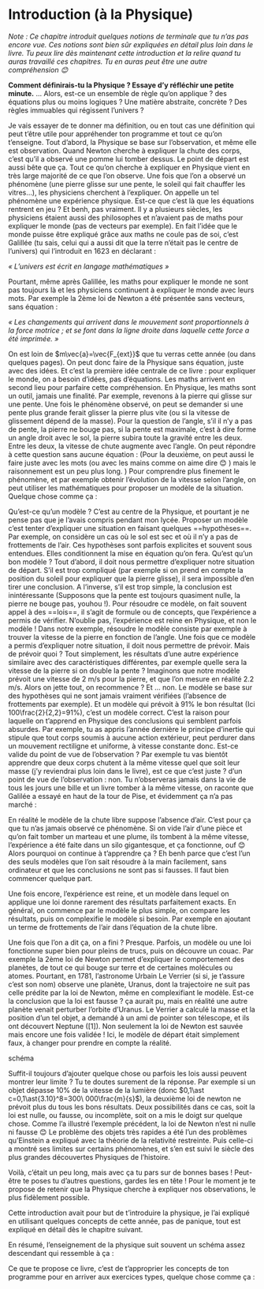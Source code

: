 # Introduction (à la Physique)

*Note : Ce chapitre introduit quelques notions de terminale que tu n’as pas encore vue. Ces notions sont bien sûr expliquées en détail plus loin dans le livre. Tu peux lire dès maintenant cette introduction et la relire quand tu auras travaillé ces chapitres. Tu en auras peut être une autre compréhension :blush:*

**Comment définirais-tu la Physique ? Essaye d’y réfléchir une petite minute.**
…
Alors, est-ce un ensemble de règle qu’on applique ? des équations plus ou moins logiques ? Une matière abstraite, concrète ? Des règles immuables qui régissent l’univers ? 

Je vais essayer de te donner ma définition, ou en tout cas une définition qui peut t’être utile pour appréhender ton programme et tout ce qu’on t’enseigne. Tout d’abord, la Physique se base sur l’observation, et même elle est observation. Quand Newton cherche à expliquer la chute des corps, c’est qu’il a observé une pomme lui tomber dessus. Le point de départ est aussi bête que ça. Tout ce qu’on cherche à expliquer en Physique vient en très large majorité de ce que l’on observe. Une fois que l’on a observé un phénomène (une pierre glisse sur une pente, le soleil qui fait chauffer les vitres…), les physiciens cherchent à l’expliquer. On appelle un tel phénomène une expérience physique. Est-ce que c’est là que les équations rentrent en jeu ? Et benh, pas vraiment. Il y a plusieurs siècles, les physiciens étaient aussi des philosophes et n’avaient pas de maths pour expliquer le monde (pas de vecteurs par exemple). En fait l’idée que le monde puisse être expliqué grâce aux maths ne coule pas de soi, c’est Galillée (tu sais, celui qui a aussi dit que la terre n’était pas le centre de l’univers) qui l’introduit en 1623 en déclarant : 

*« L’univers est écrit en langage mathématiques »*
	
Pourtant, même après Galillée, les maths pour expliquer le monde ne sont pas toujours là et les physiciens continuent à expliquer le monde avec leurs mots. Par exemple la 2ème loi de Newton a été présentée sans vecteurs, sans équation :

*« Les changements qui arrivent dans le mouvement sont proportionnels à la force motrice ; et se font dans la ligne droite dans laquelle cette force a été imprimée. »*

On est loin de $m\vec{a}=\vec{F_{ext}}$ que tu verras cette année (ou dans quelques pages). On peut donc faire de la Physique sans équation, juste avec des idées. Et c’est la première idée centrale de ce livre : pour expliquer le monde, on a besoin d’idées, pas d’équations. Les maths arrivent en second lieu pour parfaire cette compréhension. En Physique, les maths sont un outil, jamais une finalité. Par exemple, revenons à la pierre qui glisse sur une pente. Une fois le phénomène observé, on peut se demander si une pente plus grande ferait glisser la pierre plus vite (ou si la vitesse de glissement dépend de la masse). Pour la question de l’angle, s’il il n’y a pas de pente, la pierre ne bouge pas, si la pente est maximale, c’est à dire forme un angle droit avec le sol, la pierre subira toute la gravité entre les deux. Entre les deux, la vitesse de chute augmente avec l’angle. On peut répondre à cette question sans aucune équation : (Pour la deuxième, on peut aussi le faire juste avec les mots (ou avec les mains comme on aime dire :blush: ) mais le raisonnement est un peu plus long. ) 
Pour comprendre plus finement le phénomène, et par exemple obtenir l’évolution de la vitesse selon l’angle, on peut utiliser les mathématiques pour proposer un modèle de la situation. Quelque chose comme ça :


Qu’est-ce qu’un modèle ? C’est au centre de la Physique, et pourtant je ne pense pas que je l’avais compris pendant mon lycée. Proposer un modèle c’est tenter d’expliquer une situation en faisant quelques ==hypothèses==. Par exemple, on considère un cas où le sol est sec et où il n’y a pas de frottements de l’air. Ces hypothèses sont parfois explicites et souvent sous entendues. Elles conditionnent la mise en équation qu’on fera. Qu’est qu’un bon modèle ? Tout d’abord, il doit nous permettre d’expliquer notre situation de départ. S’il est trop compliqué (par exemple si on prend en compte la position du soleil pour expliquer que la pierre glisse), il sera impossible d’en tirer une conclusion. A l’inverse, s’il est trop simple, la conclusion est inintéressante (Supposons que la pente est toujours quasiment nulle, la pierre ne bouge pas, youhou !). Pour résoudre ce modèle, on fait souvent appel à des ==lois==, il s’agit de formule ou de concepts, que l’expérience a permis de vérifier. N’oublie pas, l’expérience est reine en Physique, et non le modèle ! Dans notre exemple, résoudre le modèle consiste par exemple à trouver la vitesse de la pierre en fonction de l’angle. Une fois que ce modèle a permis d’expliquer notre situation, il doit nous permettre de prévoir. Mais de prévoir quoi ? Tout simplement, les résultats d’une autre expérience similaire avec des caractéristiques différentes, par exemple quelle sera la vitesse de la pierre si on double la pente ? Imaginons que notre modèle prévoit une vitesse de 2 m/s pour la pierre, et que l’on mesure en réalité 2.2 m/s. Alors on jette tout, on recommence ? Et … non. Le modèle se base sur des hypothèses qui ne sont jamais vraiment vérifiées (l’absence de frottements par exemple). Et un modèle qui prévoit à 91% le bon résultat (Ici 100\frac{2}{2,2}=91%), c’est un modèle correct. C’est la raison pour laquelle on t’apprend en Physique des conclusions qui semblent parfois absurdes. Par exemple, tu as appris l’année dernière le principe d’inertie qui stipule que tout corps soumis à aucune action extérieur, peut perdurer dans un mouvement rectiligne et uniforme, à vitesse constante donc. Est-ce valide du point de vue de l’observation ?
Par exemple tu vas bientôt apprendre que deux corps chutent à la même vitesse quel que soit leur masse (j’y reviendrai plus loin dans le livre), est ce que c’est juste ? d’un point de vue de l’observation : non. Tu n’observeras jamais dans la vie de tous les jours une bille et un livre tomber à la même vitesse, on raconte que Galilée a essayé en haut de la tour de Pise, et évidemment ça n’a pas marché : 
 
En réalité le modèle de la chute libre suppose l’absence d’air. C’est pour ça que tu n’as jamais observé ce phénomène. Si on vide l’air d’une pièce et qu’on fait tomber un marteau et une plume, ils tombent à la même vitesse, l’expérience a été faite dans un silo gigantesque, et ça fonctionne, ouf :blush: Alors pourquoi on continue à t’apprendre ça ? Eh benh parce que c’est l’un des seuls modèles que l’on sait résoudre à la main facilement, sans ordinateur et que les conclusions ne sont pas si fausses. Il faut bien commencer quelque part. 

Une fois encore, l’expérience est reine, et un modèle dans lequel on applique une loi donne rarement des résultats parfaitement exacts. En général, on commence par le modèle le plus simple, on compare les résultats, puis on complexifie le modèle si besoin. Par exemple en ajoutant un terme de frottements de l’air dans l’équation de la chute libre.

Une fois que l’on a dit ça, on a fini ? Presque. Parfois, un modèle ou une loi fonctionne super bien pour pleins de trucs, puis on découvre un couac. Par exemple la 2ème loi de Newton permet d’expliquer le comportement des planètes, de tout ce qui bouge sur terre et de certaines molécules ou atomes. Pourtant, en 1781, l’astronome Urbain Le Verrier (si si, je t’assure c’est son nom) observe une planète, Uranus, dont la trajectoire ne suit pas celle prédite par la loi de Newton, même en complexifiant le modèle. Est-ce la conclusion que la loi est fausse ? ça aurait pu, mais en réalité une autre planète venait perturber l’orbite d’Uranus. Le Verrier a calculé la masse et la position d’un tel objet, a demandé à un ami de pointer son télescope, et ils ont découvert Neptune ([1]). Non seulement la loi de Newton est sauvée mais encore une fois validée ! Ici, le modèle de départ était simplement faux, à changer pour prendre en compte la réalité. 

schéma 

Suffit-il toujours d’ajouter quelque chose ou parfois les lois aussi peuvent montrer leur limite ? Tu te doutes surement de la réponse. Par exemple si un objet dépasse 10% de la vitesse de la lumière (donc $0,1\ast c=0,1\ast{3.10}^8=300\ 000\frac{m}{s}$), la deuxième loi de newton ne prévoit plus du tous les bons résultats. Deux possibilités dans ce cas, soit la loi est nulle, ou fausse, ou incomplète, soit on a mis le doigt sur quelque chose. Comme l’a illustré l’exemple précédent, la loi de Newton n’est ni nulle ni fausse :blush: Le problème des objets très rapides a été l’un des problèmes qu’Einstein a expliqué avec la théorie de la relativité restreinte. Puis celle-ci a montré ses limites sur certains phénomènes, et s’en est suivi le siècle des plus grandes découvertes Physiques de l’histoire. 

Voilà, c’était un peu long, mais avec ça tu pars sur de bonnes bases ! Peut-être te poses tu d’autres questions, gardes les en tête ! Pour le moment je te propose de retenir que la Physique cherche à expliquer nos observations, le plus fidèlement possible. 

Cette introduction avait pour but de t’introduire la physique, je l’ai expliqué en utilisant quelques concepts de cette année, pas de panique, tout est expliqué en détail dès le chapitre suivant.  

En résumé, l’enseignement de la physique suit souvent un schéma assez descendant qui ressemble à ça :
 
Ce que te propose ce livre, c’est de t’approprier les concepts de ton programme pour en arriver aux exercices types, quelque chose comme ça :
 

